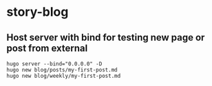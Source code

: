 # story-blog

## Host server with bind for testing new page or post from external

```
hugo server --bind="0.0.0.0" -D
hugo new blog/posts/my-first-post.md
hugo new blog/weekly/my-first-post.md
```